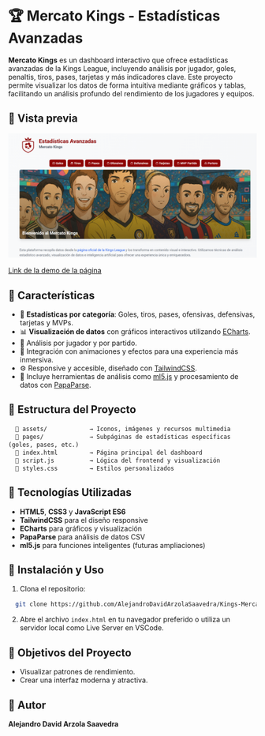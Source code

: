 # 🏆 Mercato Kings - Estadísticas Avanzadas

**Mercato Kings** es un dashboard interactivo que ofrece estadísticas avanzadas de la Kings League, incluyendo análisis por jugador, goles, penaltis, tiros, pases, tarjetas y más indicadores clave. Este proyecto permite visualizar los datos de forma intuitiva mediante gráficos y tablas, facilitando un análisis profundo del rendimiento de los jugadores y equipos.

## 📸 Vista previa

![Mercato Kings Screenshot](./src/assets/captura.png)

[Link de la demo de la página](https://alejandrodavidarzolasaavedra.github.io/Kings-Mercato/)
## 🚀 Características

* 🔢 **Estadísticas por categoría**: Goles, tiros, pases, ofensivas, defensivas, tarjetas y MVPs.
* 📊 **Visualización de datos** con gráficos interactivos utilizando [ECharts](https://echarts.apache.org/).
* 🎯 Análisis por jugador y por partido.
* 🎉 Integración con animaciones y efectos para una experiencia más inmersiva.
* ⚙️ Responsive y accesible, diseñado con [TailwindCSS](https://tailwindcss.com/).
* 🤖 Incluye herramientas de análisis como [ml5.js](https://ml5js.org/) y procesamiento de datos con [PapaParse](https://www.papaparse.com/).

## 📁 Estructura del Proyecto

```
  📂 assets/            → Iconos, imágenes y recursos multimedia
  📂 pages/             → Subpáginas de estadísticas específicas (goles, pases, etc.)
  📄 index.html         → Página principal del dashboard
  📄 script.js          → Lógica del frontend y visualización
  📄 styles.css         → Estilos personalizados
```

## 🧠 Tecnologías Utilizadas

* **HTML5**, **CSS3** y **JavaScript ES6**
* **TailwindCSS** para el diseño responsive
* **ECharts** para gráficos y visualización
* **PapaParse** para análisis de datos CSV
* **ml5.js** para funciones inteligentes (futuras ampliaciones)

## 🔧 Instalación y Uso

1. Clona el repositorio:

```bash
  git clone https://github.com/AlejandroDavidArzolaSaavedra/Kings-Mercato.git
```

2. Abre el archivo `index.html` en tu navegador preferido o utiliza un servidor local como Live Server en VSCode.

## 📌 Objetivos del Proyecto

* Visualizar patrones de rendimiento.
* Crear una interfaz moderna y atractiva.

## 👤 Autor

**Alejandro David Arzola Saavedra**
